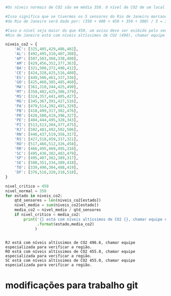 ```python
#Os níveis normais de CO2 são em média 350. O nível de CO2 de um local é dado pela média captada pelos 5 sensores.

#Isso significa que se tivermos os 5 sensores do Rio de Janeiro marcando: 350, 400, 450, 350, 300, o nível de CO2
#do Rio de Janeiro será dado por: (350 + 400 + 450 + 350 + 300) / 5 = 370.

#Caso o nível seja maior do que 450, um aviso deve ser exibido pelo seu programa dizendo, por exemplo:
#Rio de Janeiro está com níveis altíssimos de CO2 (490), chamar equipe especializada para verificar a região.

niveis_co2 = {
    'AC': [325,405,429,486,402],
    'AL': [492,495,310,407,388],
    'AP': [507,503,368,338,400],
    'AM': [429,456,352,377,363],
    'BA': [321,508,372,490,412],
    'CE': [424,328,425,516,480],
    'ES': [449,506,461,337,336],
    'GO': [425,460,385,485,460],
    'MA': [361,310,344,425,490],
    'MT': [358,402,425,386,379],
    'MS': [324,357,441,405,427],
    'MG': [345,367,391,427,516],
    'PA': [479,514,392,493,329],
    'PB': [418,499,317,302,476],
    'PR': [420,508,419,396,327],
    'PE': [404,444,495,320,343],
    'PI': [513,513,304,377,475],
    'RJ': [502,481,492,502,506],
    'RN': [446,437,519,356,317],
    'RS': [427,518,459,317,321],
    'RO': [517,466,512,326,458],
    'RR': [466,495,469,495,310],
    'SC': [495,436,382,483,479],
    'SP': [495,407,362,389,317],
    'SE': [508,351,334,389,418],
    'TO': [339,490,304,488,419],
    'DF': [376,516,320,310,518], 
}
```


```python
nivel_critico = 450
nivel_normal = 350
for estado in niveis_co2: 
    qtd_sensores = len(niveis_co2[estado])
    nivel_medio = sum(niveis_co2[estado])
    media_co2 = nivel_medio / qtd_sensores 
    if nivel_critico < media_co2:
        print('{} está com níveis altíssimos de CO2 {}, chamar equipe especializada para verificar a região.'
              .format(estado,media_co2)
             )
        
```

    RJ está com níveis altíssimos de CO2 496.6, chamar equipe especializada para verificar a região.
    RO está com níveis altíssimos de CO2 455.8, chamar equipe especializada para verificar a região.
    SC está com níveis altíssimos de CO2 455.0, chamar equipe especializada para verificar a região.
    
# modificações para trabalho git
